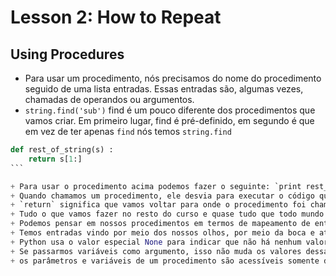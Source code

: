 # Lesson 2: How to Repeat

## Using Procedures

+ Para usar um procedimento, nós precisamos do nome do procedimento seguido de uma lista entradas. Essas entradas são, algumas vezes, chamadas de operandos ou argumentos.
+ `string.find('sub')` find é um pouco diferente dos procedimentos que vamos criar. Em primeiro lugar, find é pré-definido, em segundo é que em vez de ter apenas `find` nós temos `string.find`

````python
def rest_of_string(s) :
	return s[1:]
```

+ Para usar o procedimento acima podemos fazer o seguinte: `print rest_of_string("audacity")`
+ Quando chamamos um procedimento, ele desvia para executar o código que está dentro do procedimento. E ele vai atribuir aos parâmetros os valores  que são passados como entrada
+ `return` significa que vamos voltar para onde o procedimento foi chamado, retornando um valor
+ Tudo o que vamos fazer no resto do curso e quase tudo que todo mundo faz em programação de computadores tem a ver com definir e usar procedimentos
+ Podemos pensar em nossos procedimentos em termos de mapeamento de entradas em saídas
+ Temos entradas vindo por meio dos nossos olhos, por meio da boca e até pelo nosso nariz
+ Python usa o valor especial None para indicar que não há nenhum valor
+ Se passarmos variáveis como argumento, isso não muda os valores dessa variáveis
+ os parâmetros e variáveis de um procedimento são acessíveis somente dentro do procedimento
